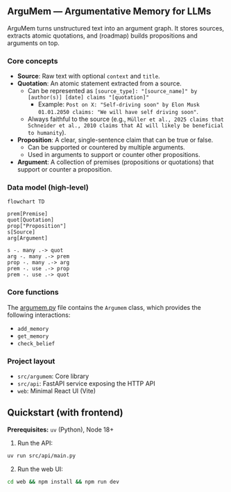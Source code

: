 ## ArguMem — Argumentative Memory for LLMs

ArguMem turns unstructured text into an argument graph. It stores sources, extracts atomic quotations, and (roadmap) builds propositions and arguments on top.

### Core concepts

- **Source**: Raw text with optional `context` and `title`.
- **Quotation**: An atomic statement extracted from a source.
    - Can be represented as `[source_type]: "[source_name]" by [author(s)] [date] claims "[quotation]"`
        - Example: `Post on X: "Self-driving soon" by Elon Musk 01.01.2050 claims: "We will have self driving soon"`.
    - Always faithful to the source (e.g., `Müller et al., 2025 claims that Schneider et al., 2010 claims that AI will likely be beneficial to humanity`).
- **Proposition**: A clear, single-sentence claim that can be true or false.
    - Can be supported or countered by multiple arguments.
    - Used in arguments to support or counter other propositions.
- **Argument**: A collection of premises (propositions or quotations) that support or counter a proposition.

### Data model (high-level)

```mermaid
flowchart TD

prem[Premise]
quot[Quotation]
prop["Proposition"]
s[Source]
arg[Argument]

s -. many .-> quot
arg -. many .-> prem
prop -. many .-> arg
prem -. use .-> prop
prem -. use .-> quot
```

### Core functions

The [argumem.py](src/argumem/argumem.py) file contains the `Argumem` class, which provides the following interactions:

* `add_memory`
* `get_memory`
* `check_belief`

### Project layout

* `src/argumem`: Core library
* `src/api`: FastAPI service exposing the HTTP API
* `web`: Minimal React UI (Vite)

## Quickstart (with frontend)

**Prerequisites:** `uv` (Python), Node 18+

1. Run the API:

```bash
uv run src/api/main.py
```

2. Run the web UI:

```bash
cd web && npm install && npm run dev
```
